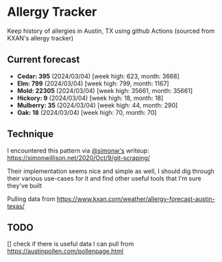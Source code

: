 # Allergy Tracker

Keep history of allergies in Austin, TX using github Actions (sourced from KXAN's allergy tracker)

## Current forecast
<!-- INJECT FORECAST -->
- **Cedar: 395** (2024/03/04)  [week high: 623, month: 3668]
- **Elm: 799** (2024/03/04)  [week high: 799, month: 1167]
- **Mold: 22305** (2024/03/04)  [week high: 35661, month: 35661]
- **Hickory: 9** (2024/03/04)  [week high: 18, month: 18]
- **Mulberry: 35** (2024/03/04)  [week high: 44, month: 290]
- **Oak: 18** (2024/03/04)  [week high: 70, month: 70]
<!-- END INJECT FORECAST -->

## Technique

I encountered this pattern via [@simonw's](https://github.com/simonw) writeup: https://simonwillison.net/2020/Oct/9/git-scraping/

Their implementation seems nice and simple as well, I should dig through their various use-cases for it and find other useful tools that I'm sure they've built

Pulling data from https://www.kxan.com/weather/allergy-forecast-austin-texas/

## TODO

[] check if there is useful data I can pull from https://austinpollen.com/pollenpage.html
